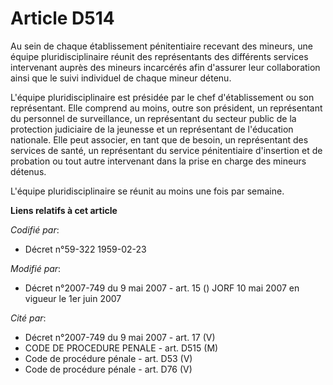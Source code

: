 # Article D514

Au sein de chaque établissement pénitentiaire recevant des mineurs, une équipe pluridisciplinaire réunit des représentants
des différents services intervenant auprès des mineurs incarcérés afin d'assurer leur collaboration ainsi que le suivi
individuel de chaque mineur détenu.

L'équipe pluridisciplinaire est présidée par le chef d'établissement ou son représentant. Elle comprend au moins, outre son
président, un représentant du personnel de surveillance, un représentant du secteur public de la protection judiciaire de la
jeunesse et un représentant de l'éducation nationale. Elle peut associer, en tant que de besoin, un représentant des services
de santé, un représentant du service pénitentiaire d'insertion et de probation ou tout autre intervenant dans la prise en
charge des mineurs détenus.

L'équipe pluridisciplinaire se réunit au moins une fois par semaine.

**Liens relatifs à cet article**

_Codifié par_:

  - Décret n°59-322 1959-02-23

_Modifié par_:

  - Décret n°2007-749 du 9 mai 2007 - art. 15 () JORF 10 mai 2007 en vigueur le 1er juin 2007

_Cité par_:

  - Décret n°2007-749 du 9 mai 2007 - art. 17 (V)
  - CODE DE PROCEDURE PENALE - art. D515 (M)
  - Code de procédure pénale - art. D53 (V)
  - Code de procédure pénale - art. D76 (V)
